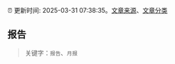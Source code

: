 :alarm_clock: 更新时间: 2025-03-31 07:38:35。[文章来源](/README.md)、[文章分类](/TAGS.md)

## 报告


> 关键字：`报告`、`月报`



